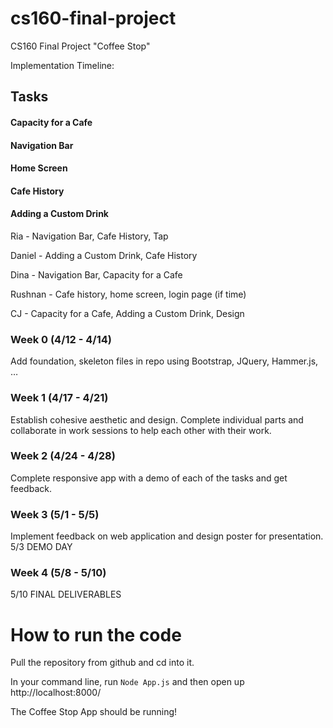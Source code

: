 # cs160-final-project
CS160 Final Project "Coffee Stop"


Implementation Timeline:

## Tasks
#### Capacity for a Cafe

#### Navigation Bar

#### Home Screen

#### Cafe History

#### Adding a Custom Drink

Ria - Navigation Bar, Cafe History, Tap

Daniel -  Adding a Custom Drink, Cafe History

Dina - Navigation Bar, Capacity for a Cafe

Rushnan - Cafe history, home screen, login page (if time)

CJ - Capacity for a Cafe, Adding a Custom Drink, Design


### Week 0 (4/12 - 4/14)
Add foundation, skeleton files in repo using Bootstrap, JQuery, Hammer.js, …

### Week 1 (4/17 - 4/21)
Establish cohesive aesthetic and design. Complete individual parts and collaborate in work sessions to help each other with their work.

### Week 2 (4/24 - 4/28)
Complete responsive app with a demo of each of the tasks and get feedback.

### Week 3 (5/1 - 5/5)
Implement feedback on web application and design poster for presentation.
5/3 DEMO DAY

### Week 4 (5/8 - 5/10)
5/10 FINAL DELIVERABLES

# How to run the code
Pull the repository from github and cd into it. 

In your command line, run `Node App.js` and then open up http://localhost:8000/

The Coffee Stop App should be running!

